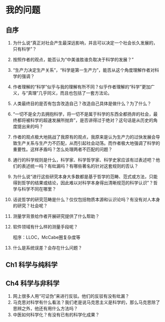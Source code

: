 # 我的问题

## 自序

1. 为什么说“真正对社会产生最深远影响，并且可以决定一个社会长久发展的，只有科学”？

2. 按照作者的观点，能否认为“中美谁胜谁负取决于科学的发展？”

3. “生产力决定生产关系”，“科学是第一生产力”，能否从这个角度理解作者对科学的强调？

4. 作者理解的“科学”似乎与我的理解有所不同？似乎作者理解的“科学”更加广义，与“真理”几乎同义，而且也包括了一套方法论。

5. 人类最终目的是否有包含改造自己？改造自己具体是做什么？为了什么？

6. “一切不是全力去拥抱科学，将一切不是属于科学的东西全都扬弃的社会，最终都将被科学的超速发展所抛弃”，是否讲得过于绝对？这句话是从历史的角度提出来的吗？

7. 作者的观点极大地挑战了我原有的观点，我原来是认为生产力的过快发展会导致生产关系与生产力不匹配，从而引起社会动荡。而作者极大地强调了科学的重要性。这样矛盾吗？怎么处理两者不匹配的问题？

8. 通行的科学规则是什么，科学家、科学哲学家、科学史家应该有过表述吧？他们的表述统一吗？有纰漏吗？有哪些著名的针对这套规则的否认？

9. 为什么说“进行这些研究本身大多数都是基于哲学的范畴、范式或方法，只能得到哲学的结果或结论，因此难以对科学本身得出清晰规范的科学认识”？哲学与科学不同在哪里？

10. 话说哲学的研究范畴是什么？仅仅包括物质本源和认识论吗？有没有对人本身的研究？社会呢？

11. 测量学背景给作者开展研究提供了什么帮助？

12. 软件领域有什么样的测量手段呢？

    程序：LLOC，McCabe圈复杂度等

13. 什么是系统误差？会存在什么问题？

## Ch1 科学与纯科学

## Ch4 科学与非科学

1. 网上很多人用“可证伪”来进行反驳。他们的反驳有没有纰漏？
2. 马克思对科学有什么看法？我们老是说马克思主义是科学的，那么马克思除了思辨之外，他还有用什么方法吗？
3. 中医如何科学化？有没有已有的科学化成果？
